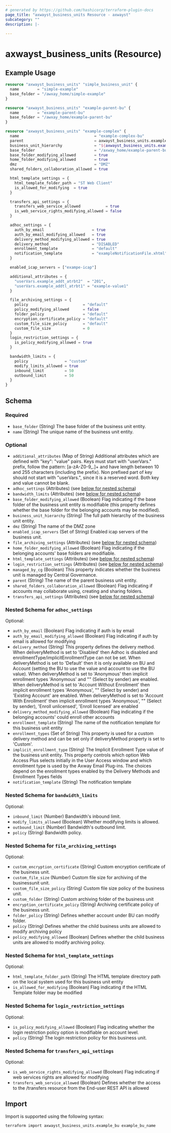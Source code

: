 ```yaml
---
# generated by https://github.com/hashicorp/terraform-plugin-docs
page_title: "axwayst_business_units Resource - axwayst"
subcategory: ""
description: |-
  
---
```


# axwayst_business_units (Resource)



## Example Usage

```terraform
resource "axwayst_business_units" "simple_business_unit" {
  name        = "simple-example"
  base_folder = "/awxay_home/simple-example"
}

resource "axwayst_business_units" "example-parent-bu" {
  name        = "example-parent-bu"
  base_folder = "/awxay_home/example-parent-bu"
}

resource "axwayst_business_units" "example-complex" {
  name                                 = "example-complex-bu"
  parent                               = axwayst_business_units.example-parent-bu.name
  business_unit_hierarchy              = "${axwayst_business_units.example-parent-bu.name}/example-complex-bu"
  base_folder                          = "/axway_home/example-parent-bu/example-complex-bu"
  base_folder_modifying_allowed        = true
  home_folder_modifying_allowed        = true
  dmz                                  = "DMZ"
  shared_folders_collaboration_allowed = true

  html_template_settings = {
    html_template_folder_path = "ST Web Client"
    is_allowed_for_modifying  = true
  }

  transfers_api_settings = {
    transfers_web_service_allowed           = true
    is_web_service_rights_modifying_allowed = false
  }

  adhoc_settings = {
    auth_by_email                     = true
    auth_by_email_modifying_allowed   = true
    delivery_method_modifying_allowed = true
    delivery_method                   = "DISABLED"
    enrollment_template               = "default"
    notification_template             = "exampleNotificationFile.xhtml"
  }

  enabled_icap_servers = ["exampe-icap"]

  additional_attributes = {
    "userVars.example_addt_atrbt2"  = "201",
    "userVars.example_addtl_atrbt1" = "example-value1"
  }

  file_archiving_settings = {
    policy                        = "default"
    policy_modifying_allowed      = false
    folder_policy                 = "default"
    encryption_certificate_policy = "default"
    custom_file_size_policy       = "default"
    custom_file_size              = 0
  }
  login_restriction_settings = {
    is_policy_modifying_allowed = true
  }

  bandwidth_limits = {
    policy                = "custom"
    modify_limits_allowed = true
    inbound_limit         = 50
    outbound_limit        = 50
  }
}
```

<!-- schema generated by tfplugindocs -->
## Schema

### Required

- `base_folder` (String) The base folder of the business unit entity.
- `name` (String) The unique name of the business unit entity.

### Optional

- `additional_attributes` (Map of String) Additional attributes which are defined with "key": "value" pairs. Keys must start with "userVars." prefix, follow the pattern: [a-zA-Z0-9_.]+ and have length between 10 and 255 characters (including the prefix). Non prefixed part of key should not start with "userVars.", since it is a reserved word. Both key and value cannot be blank.
- `adhoc_settings` (Attributes) (see [below for nested schema](#nestedatt--adhoc_settings))
- `bandwidth_limits` (Attributes) (see [below for nested schema](#nestedatt--bandwidth_limits))
- `base_folder_modifying_allowed` (Boolean) Flag indicating if the base folder of the business unit entity is modifiable (this property defines whether the base folder for the belonging accounts may be modified).
- `business_unit_hierarchy` (String) The full path hierarchy of the business unit entity.
- `dmz` (String) The name of the DMZ zone
- `enabled_icap_servers` (Set of String) Enabled icap servers of the business unit.
- `file_archiving_settings` (Attributes) (see [below for nested schema](#nestedatt--file_archiving_settings))
- `home_folder_modifying_allowed` (Boolean) Flag indicating if the belonging accounts' base folders are modifiable.
- `html_template_settings` (Attributes) (see [below for nested schema](#nestedatt--html_template_settings))
- `login_restriction_settings` (Attributes) (see [below for nested schema](#nestedatt--login_restriction_settings))
- `managed_by_cg` (Boolean) This property indicates whether the business unit is managed by Central Governance.
- `parent` (String) The name of the parent business unit entity.
- `shared_folders_collaboration_allowed` (Boolean) Flag indicating if accounts may collaborate using, creating and sharing folders.
- `transfers_api_settings` (Attributes) (see [below for nested schema](#nestedatt--transfers_api_settings))

<a id="nestedatt--adhoc_settings"></a>
### Nested Schema for `adhoc_settings`

Optional:

- `auth_by_email` (Boolean) Flag indicating if auth is by email
- `auth_by_email_modifying_allowed` (Boolean) Flag indicating if auth by email is allowed for modifying
- `delivery_method` (String) This property defines the delivery method. When deliveryMethod is set to 'Disabled' then Adhoc is disabled and enrollmentType/implicitEnrollmentType can not be set. When deliveryMethod is set to 'Default' then it is only available on BU and Account (setting the BU to use the value and account to use the BU value). When deliveryMethod is set to 'Anonymous' then implicit enrollment types 'Anonymous' and "" (Select by sender) are enabled. When deliveryMethod is set to 'Account Without Enrollment' then implicit enrollment types 'Anonymous', ""  (Select by sender) and 'Existing Account' are enabled. When deliveryMethod is set to 'Account With Enrollment' then implicit enrollment types 'Anonymous', "" (Select by sender), 'Enroll unlicensed', 'Enroll licensed' are enabled
- `delivery_method_modifying_allowed` (Boolean) Flag indicating if the belonging accounts' could enroll other accounts
- `enrollment_template` (String) The name of the notification template for this business unit entity
- `enrollment_types` (Set of String) This property is used for a custom delivery method and can be set only if deliveryMethod property is set to 'Custom'.
- `implicit_enrollment_type` (String) The Implicit Enrollment Type value of the business unit entity. This property controls which option Web Access Plus selects initially in the User Access window and which enrollment type is used by the Axway Email Plug-ins. The choices depend on the enrollment types enabled by the Delivery Methods and Enrollment Types fields
- `notification_template` (String) The notification template


<a id="nestedatt--bandwidth_limits"></a>
### Nested Schema for `bandwidth_limits`

Optional:

- `inbound_limit` (Number) Bandwidth's inbound limit.
- `modify_limits_allowed` (Boolean) Whether modifying limits is allowed.
- `outbound_limit` (Number) Bandwidth's outbound limit.
- `policy` (String) Bandwidth policy.


<a id="nestedatt--file_archiving_settings"></a>
### Nested Schema for `file_archiving_settings`

Optional:

- `custom_encryption_certificate` (String) Custom encryption certificate of the business unit.
- `custom_file_size` (Number) Custom file size for archiving of the businessunit unit.
- `custom_file_size_policy` (String) Custom file size policy of the business unit.
- `custom_folder` (String) Custom archiving folder of the business unit
- `encryption_certificate_policy` (String) Archiving certificate policy of the business unit.
- `folder_policy` (String) Defines whether account under BU can modify folder.
- `policy` (String) Defines whether the child business units are allowed to modify archiving policy
- `policy_modifying_allowed` (Boolean) Defines whether the child business units are allowed to modify archiving policy.


<a id="nestedatt--html_template_settings"></a>
### Nested Schema for `html_template_settings`

Optional:

- `html_template_folder_path` (String) The HTML template directory path on the local system used for this business unit entity
- `is_allowed_for_modifying` (Boolean) Flag indicating if the HTML Template folder may be modified


<a id="nestedatt--login_restriction_settings"></a>
### Nested Schema for `login_restriction_settings`

Optional:

- `is_policy_modifying_allowed` (Boolean) Flag indicating whether the login restriction policy option is modifiable on account level.
- `policy` (String) The login restriction policy for this business unit.


<a id="nestedatt--transfers_api_settings"></a>
### Nested Schema for `transfers_api_settings`

Optional:

- `is_web_service_rights_modifying_allowed` (Boolean) Flag indicating if web services rights are allowed for modifying
- `transfers_web_service_allowed` (Boolean) Defines whether the access to the /transfers resource from the End-user REST API is allowed

## Import

Import is supported using the following syntax:

```shell
terraform import axwayst_business_units.example_bu example_bu_name
```

